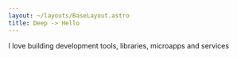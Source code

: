 ```yaml
---
layout: ~/layouts/BaseLayout.astro
title: Deep -> Hello
---
```


I love building development tools, libraries, microapps and services

